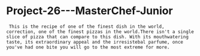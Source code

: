 
# Project-26---MasterChef-Junior
     This is the recipe of one of the finest dish in the world, correction, one of the finest pizzas in the world.There isn't a single slice of pizza that can compare to this dish. With its mouthwatering taste, its extraordinary appeal and the irresistebal parfume, once you've had one bite you will go to the most extreme for more.
